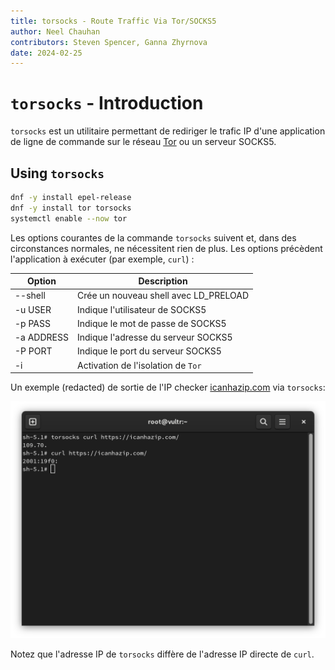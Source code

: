 ```yaml
---
title: torsocks - Route Traffic Via Tor/SOCKS5
author: Neel Chauhan
contributors: Steven Spencer, Ganna Zhyrnova
date: 2024-02-25
---
```


# `torsocks` - Introduction

`torsocks` est un utilitaire permettant de rediriger le trafic IP d'une application de ligne de commande sur le réseau [Tor](https://www.torproject.org/) ou un serveur SOCKS5.

## Using `torsocks`

```bash
dnf -y install epel-release
dnf -y install tor torsocks
systemctl enable --now tor
```

Les options courantes de la commande `torsocks` suivent et, dans des circonstances normales, ne nécessitent rien de plus. Les options précèdent l'application à exécuter (par exemple, `curl`) :

| Option     | Description                                                  |
| ---------- | ------------------------------------------------------------ |
| --shell    | Crée un nouveau shell avec LD\_PRELOAD |
| -u USER    | Indique l'utilisateur de SOCKS5                              |
| -p PASS    | Indique le mot de passe de SOCKS5                            |
| -a ADDRESS | Indique l'adresse du serveur SOCKS5                          |
| -P PORT    | Indique le port du serveur SOCKS5                            |
| -i         | Activation de l'isolation de `Tor`                           |

Un exemple (redacted) de sortie de l'IP checker [icanhazip.com](https://icanhazip.com/) via `torsocks`:

![torsocks output](./images/torsocks.png)

Notez que l'adresse IP de `torsocks` diffère de l'adresse IP directe de `curl`.
